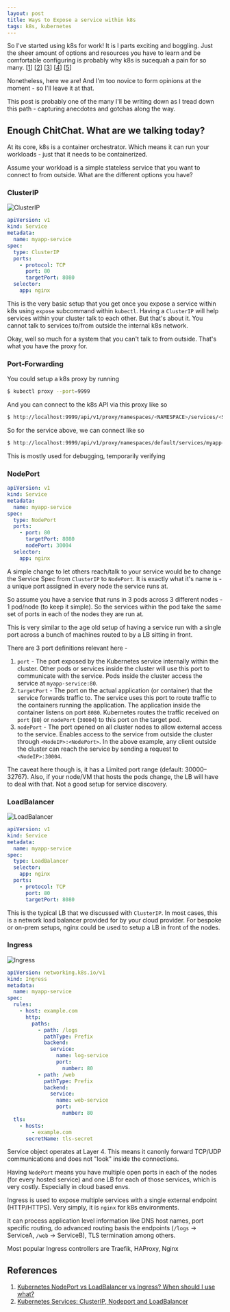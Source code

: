 ```yaml
---
layout: post
title: Ways to Expose a service within k8s
tags: k8s, kubernetes
---
```


So I've started using k8s for work! It is l parts exciting and boggling. Just the sheer amount of options and resources you have to learn and be comfortable configuring is probably why k8s is sucequah a pain for so many. [[1](https://news.ycombinator.com/item?id=42252336)] [[2](https://news.ycombinator.com/item?id=29360204)] [[3](https://news.ycombinator.com/item?id=42246883)] [[4](https://news.ycombinator.com/item?id=42253231)] [[5](https://news.ycombinator.com/item?id=34897312)]

Nonetheless, here we are! And I'm too novice to form opinions at the moment - so I'll leave it at that. 

This post is probably one of the many I'll be writing down as I tread down this path - capturing anecdotes and gotchas along the way.

## Enough ChitChat. What are we talking today?

At its core, k8s is a container orchestrator. Which means it can run your workloads - just that it needs to be containerized.

Assume your workload is a simple stateless service that you want to connect to from outside. What are the different options you have?

### ClusterIP

![ClusterIP]({{site.baseurl}}/assets/images/k8s-service-expose/ClusterIP.png)

```yaml
apiVersion: v1
kind: Service
metadata:
  name: myapp-service
spec:
  type: ClusterIP
  ports:
    - protocol: TCP
      port: 80
      targetPort: 8080
  selector:
    app: nginx
```

This is the very basic setup that you get once you expose a service within k8s using `expose` subcommand within `kubectl`. Having a `ClusterIP` will help services within your cluster talk to each other. But that's about it. You cannot talk to services to/from outside the internal k8s network.

Okay, well so much for a system that you can't talk to from outside. That's what you have the proxy for.

### Port-Forwarding

You could setup a k8s proxy by running

```sh
$ kubectl proxy --port=9999
```

And you can connect to the k8s API via this proxy like so

```sh
$ http://localhost:9999/api/v1/proxy/namespaces/<NAMESPACE>/services/<SERVICE-NAME>:<PORT-NAME>/
```

So for the service above, we can connect like so

```sh
$ http://localhost:9999/api/v1/proxy/namespaces/default/services/myapp-service:80/
```

This is mostly used for debugging, temporarily verifying 

### NodePort

```yaml
apiVersion: v1
kind: Service
metadata:
  name: myapp-service
spec:
  type: NodePort
  ports:
    - port: 80
      targetPort: 8080
      nodePort: 30004
  selector:
    app: nginx
```

A simple change to let others reach/talk to your service would be to change the Service Spec from `ClusterIP` to `NodePort`. It is exactly what it's name is - a unique port assigned in every node the service runs at. 

So assume you have a service that runs in 3 pods across 3 different nodes - 1 pod/node (to keep it simple). So the services within the pod take the same set of ports in each of the nodes they are run at. 

This is very similar to the age old setup of having a service run with a single port across a bunch of machines routed to by a LB sitting in front. 

There are 3 port definitions relevant here -

1. `port` - The port exposed by the Kubernetes service internally within the cluster. Other pods or services inside the cluster will use this port to communicate with the service. Pods inside the cluster access the service at `myapp-service:80`.
2. `targetPort` - The port on the actual application (or container) that the service forwards traffic to. The service uses this port to route traffic to the containers running the application. The application inside the container listens on port `8080`. Kubernetes routes the traffic received on `port` (`80`) or `nodePort` (`30004`) to this port on the target pod.
3. `nodePort` - The port opened on all cluster nodes to allow external access to the service. Enables access to the service from outside the cluster through `<NodeIP>:<NodePort>`. In the above example, any client outside the cluster can reach the service by sending a request to `<NodeIP>:30004`.

The caveat here though is, it has a Limited port range (default: 30000–32767). Also, if your node/VM that hosts the pods change, the LB will have to deal with that. Not a good setup for service discovery.

### LoadBalancer

![LoadBalancer]({{site.baseurl}}/assets/images/k8s-service-expose/LB.png)

```yaml
apiVersion: v1
kind: Service
metadata:
  name: myapp-service
spec:
  type: LoadBalancer
  selector:
    app: nginx
  ports:
    - protocol: TCP
      port: 80
      targetPort: 8080
```

This is the typical LB that we discussed with `ClusterIP`. In most cases, this is a network load balancer provided for by your cloud provider. For bespoke or on-prem setups, nginx could be used to setup a LB in front of the nodes.

### Ingress

![Ingress]({{site.baseurl}}/assets/images/k8s-service-expose/Ingress.png)

```yaml
apiVersion: networking.k8s.io/v1
kind: Ingress
metadata:
  name: myapp-service
spec:
  rules:
    - host: example.com
      http:
        paths:
          - path: /logs
            pathType: Prefix
            backend:
              service:
                name: log-service
                port:
                  number: 80
          - path: /web
            pathType: Prefix
            backend:
              service:
                name: web-service
                port:
                  number: 80
  tls:
    - hosts:
        - example.com
      secretName: tls-secret
```

Service object operates at Layer 4. This means it canonly forward TCP/UDP communications and does not "look" inside the connections. 

Having `NodePort` means you have multiple open ports in each of the nodes (for every hosted service) and one LB for each of those services, which is very costly. Especially in cloud based envs.

Ingress is used to expose multiple services with a single external endpoint (HTTP/HTTPS). Very simply, it is `nginx` for k8s environments. 

It can process application level information like DNS host names, port specific routing, do advanced routing basis the endpoints (`/logs` -> ServiceA, `/web` -> ServiceB), TLS termination among others.

Most popular Ingress controllers are Traefik, HAProxy, Nginx

## References

1. [Kubernetes NodePort vs LoadBalancer vs Ingress? When should I use what?](https://medium.com/google-cloud/kubernetes-nodeport-vs-loadbalancer-vs-ingress-when-should-i-use-what-922f010849e0)
2. [Kubernetes Services: ClusterIP, Nodeport and LoadBalancer](https://sysdig.com/blog/kubernetes-services-clusterip-nodeport-loadbalancer/)



